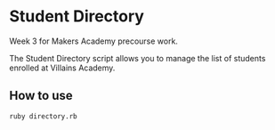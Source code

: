 # Student Directory #

Week 3 for Makers Academy precourse work.

The Student Directory script allows you to manage the list of students enrolled at Villains Academy.

## How to use ##

```shell
ruby directory.rb
```
